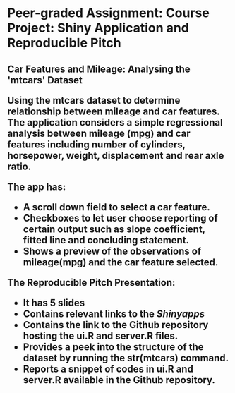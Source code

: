 <h1> Peer-graded Assignment: Course Project: Shiny Application and Reproducible Pitch
  <h2> Car Features and Mileage: Analysing the 'mtcars' Dataset

Using the **mtcars** dataset to determine relationship between mileage and car features.
The application considers a simple regressional analysis between mileage (mpg) and car features including number of cylinders, horsepower, weight, displacement and rear axle ratio.  

**The app has:**
- A scroll down field to select a car feature.
- Checkboxes to let user choose reporting of certain output such as slope coefficient, fitted line and concluding statement.
- Shows a preview of the observations of mileage(mpg) and the car feature selected.

**The Reproducible Pitch Presentation:**
- It has 5 slides
- Contains relevant links to the *Shinyapps*
- Contains the link to the Github repository hosting the ui.R and server.R files.
- Provides a peek into the structure of the dataset by running the str(mtcars) command.
- Reports a snippet of codes in ui.R and server.R available in the Github repository.
